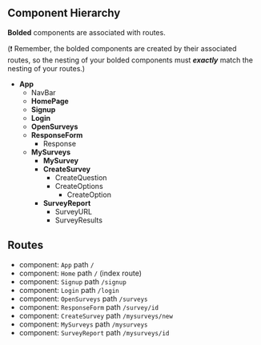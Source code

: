 ## Component Hierarchy

**Bolded** components are associated with routes.

(:exclamation: Remember, the bolded components are created by their
associated routes, so the nesting of your bolded components must
_**exactly**_ match the nesting of your routes.)

* **App**
  * NavBar
  * **HomePage**
  * **Signup**
  * **Login**
  * **OpenSurveys**
  * **ResponseForm**
    * Response
  * **MySurveys**
    * **MySurvey**
    * **CreateSurvey**
      * CreateQuestion
      * CreateOptions
        * CreateOption
    * **SurveyReport**
      * SurveyURL
      * SurveyResults


## Routes

* component: `App` path `/`
* component: `Home` path `/` (index route)
* component: `Signup` path `/signup`
* component: `Login` path `/login`
* component: `OpenSurveys` path `/surveys`
* component: `ResponseForm` path `/survey/id`
* component: `CreateSurvey` path `/mysurveys/new`
* component: `MySurveys` path `/mysurveys`
* component: `SurveyReport` path `/mysurveys/id`
